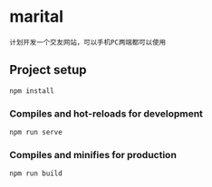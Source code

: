 # marital
```
计划开发一个交友网站，可以手机PC两端都可以使用
```

## Project setup
```
npm install
```

### Compiles and hot-reloads for development
```
npm run serve
```

### Compiles and minifies for production
```
npm run build
```

